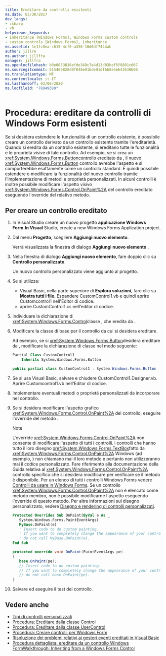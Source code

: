 ```yaml
---
title: Ereditare da controlli esistenti
ms.date: 03/30/2017
dev_langs:
- csharp
- vb
helpviewer_keywords:
- inheritance [Windows Forms], Windows Forms custom controls
- custom controls [Windows Forms], inheritance
ms.assetid: 1e1fc8ea-c615-4cf0-a356-16d6df7444ab
author: jillre
ms.author: jillfra
manager: jillfra
ms.openlocfilehash: b0e0053816efde349c7e4d13d03bef5f8801c667
ms.sourcegitcommit: 515469828d0f040e01bde01df6b8e4eb43630b06
ms.translationtype: MT
ms.contentlocale: it-IT
ms.lasthandoff: 03/06/2020
ms.locfileid: "78849380"
---
```

# <a name="how-to-inherit-from-existing-windows-forms-controls"></a>Procedura: ereditare da controlli di Windows Form esistenti

Se si desidera estendere le funzionalità di un controllo esistente, è possibile creare un controllo derivato da un controllo esistente tramite l'ereditarietà. Quando si eredita da un controllo esistente, si ereditano tutte le funzionalità e le proprietà visive di tale controllo. Ad esempio, se si crea un <xref:System.Windows.Forms.Button>controllo ereditato da , il nuovo <xref:System.Windows.Forms.Button> controllo avrebbe l'aspetto e si comporterebbe esattamente come un controllo standard. È quindi possibile estendere o modificare la funzionalità del nuovo controllo tramite l'implementazione di metodi e proprietà personalizzati. In alcuni controlli è inoltre possibile modificare l'aspetto visivo <xref:System.Windows.Forms.Control.OnPaint%2A> del controllo ereditato eseguendo l'override del relativo metodo.

## <a name="to-create-an-inherited-control"></a>Per creare un controllo ereditato

1. In Visual Studio creare un nuovo progetto **applicazione Windows Form.In Visual** Studio, create a new Windows Forms Application project.

1. Dal menu **Progetto**, scegliere **Aggiungi nuovo elemento**.

    Verrà visualizzata la finestra di dialogo **Aggiungi nuovo elemento** .

1. Nella finestra di dialogo **Aggiungi nuovo elemento**, fare doppio clic su **Controllo personalizzato**.

    Un nuovo controllo personalizzato viene aggiunto al progetto.

1. Se si utilizza:

    - Visual Basic, nella parte superiore di **Esplora soluzioni**, fare clic su **Mostra tutti i file**. Espandere CustomControl1.vb e quindi aprire Customcontrol1 nell'Editor di codice.
    - aprire CustomControl1.cs nell'editor di codice.

1. Individuare la dichiarazione di <xref:System.Windows.Forms.Control>classe , che eredita da .

1. Modificare la classe di base per il controllo da cui si desidera ereditare.

     Ad esempio, se si <xref:System.Windows.Forms.Button>desidera ereditare da , modificare la dichiarazione di classe nel modo seguente:

    ```vb
    Partial Class CustomControl1
        Inherits System.Windows.Forms.Button
    ```

    ```csharp
    public partial class CustomControl1 : System.Windows.Forms.Button
    ```

1. Se si usa Visual Basic, salvare e chiudere CustomControl1.Designer.vb. Aprire Customcontrol1.vb nell'Editor di codice.

1. Implementare eventuali metodi o proprietà personalizzati da incorporare nel controllo.

1. Se si desidera modificare l'aspetto grafico <xref:System.Windows.Forms.Control.OnPaint%2A> del controllo, eseguire l'override del metodo .

    > [!NOTE]
    > L'override <xref:System.Windows.Forms.Control.OnPaint%2A> non consente di modificare l'aspetto di tutti i controlli. I controlli che hanno tutto il loro disegno <xref:System.Windows.Forms.TextBox>fatto da <xref:System.Windows.Forms.Control.OnPaint%2A> Windows (ad esempio, ) non chiamano mai il loro metodo e pertanto non utilizzeranno mai il codice personalizzato. Fare riferimento alla documentazione della Guida relativa al <xref:System.Windows.Forms.Control.OnPaint%2A> controllo specifico che si desidera modificare per verificare se il metodo è disponibile. Per un elenco di tutti i controlli Windows Forms vedere [Controlli da usare in Windows Forms](controls-to-use-on-windows-forms.md). Se un controllo <xref:System.Windows.Forms.Control.OnPaint%2A> non è elencato come metodo membro, non è possibile modificarne l'aspetto eseguendo l'override di questo metodo. Per altre informazioni sul disegno personalizzato, vedere [Disegno e rendering di controlli personalizzati](custom-control-painting-and-rendering.md).

    ```vb
    Protected Overrides Sub OnPaint(ByVal e As _
       System.Windows.Forms.PaintEventArgs)
       MyBase.OnPaint(e)
       ' Insert code to do custom painting.
       ' If you want to completely change the appearance of your control,
       ' do not call MyBase.OnPaint(e).
    End Sub
    ```

    ```csharp
    protected override void OnPaint(PaintEventArgs pe)
    {
       base.OnPaint(pe);
       // Insert code to do custom painting.
       // If you want to completely change the appearance of your control,
       // do not call base.OnPaint(pe).
    }
    ```

1. Salvare ed eseguire il test del controllo.

## <a name="see-also"></a>Vedere anche

- [Tipi di controlli personalizzati](varieties-of-custom-controls.md)
- [Procedura: Ereditare dalla classe Control](how-to-inherit-from-the-control-class.md)
- [Procedura: Ereditare dalla classe UserControl](how-to-inherit-from-the-usercontrol-class.md)
- [Procedura: Creare controlli per Windows Form](how-to-author-controls-for-windows-forms.md)
- [Risoluzione dei problemi relativi ai gestori eventi ereditati in Visual Basic](~/docs/visual-basic/programming-guide/language-features/events/troubleshooting-inherited-event-handlers.md)
- [Procedura dettagliata: ereditare da un controllo Windows FormWalkthrough: Inheriting from a Windows Forms Control](walkthrough-inheriting-from-a-windows-forms-control-with-visual-csharp.md)
